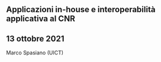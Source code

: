 <!--s-->
## Applicazioni in-house e interoperabilità applicativa al CNR

## 13 ottobre 2021

Marco Spasiano (UICT)